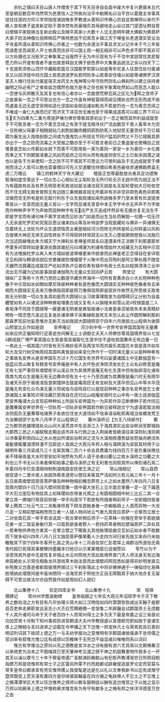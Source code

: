 <!-- { "loadSidebar": true } -->
　　余杭之镇曰天目山唐人作僧舍于其下号天目寺自会昌中废大中复兴更唐末五代至皇朝且数百年岿然常为邑里信人之所依向治平中勅赐名曰治平世以夏腊主寺事其徒往往游四方叩义学师指授演説脩多罗教或从善知识传佛心宗自显南禅师以来代不絶人宣和庚子盗发新定陷于潜寺焚有邑豪襁负其母避地走山谷过其门望遗址黙自誓曰使贼平家脱祸当复新此殿云及贼平其家小大数十人讫无恙明年建大佛殿为佛菩萨大弟子防法神像壮丽辉绚荘严殊特悉加于旧焉吾乡镇江天宁禅鉴长老道潜实受业治平寺盖所谓从善知识传佛心宗者之一也数为余道治平事且求文以记夲末于今三年矣而请愈坚吾闻至人开士依真而住非可以国土观一相无相非可以声色求不即不离非可以方处摄也又况栋宇之奉象寓之设哉然于无为中示现有为于不住中宣説常住其悲智愿力所以开度有情者不废也故昔释迦文佛于欲色界中大集羣品説法之余以四天下二十支提若须弥山顶开华藏殿若震旦汉国那罗耶那以如是等牟尼圣人往昔住处付属诸龙又以阎浮提中四方国土若若遮波罗处若阿防多山若善安住墖以如是等诸佛罗汉贤圣天人脩行住处付属星宿天龙药叉大鬼神等分布守防然则名山佛刹所以建立扶持者幽明之际必有尸之者矣兹岂偶然也哉方是寺之存也栋宇象寓屹然如山而恶念人能以一念使与灰烬散灭及其复也有信心者亦以一念能使荒秽瓦砾之区化为释之宫师子之座甚矣一念之不可思议也方一念之作虽有神智莫得而闻见搏执也然无形而成不疾而速虽无边无虚空宻用如造化坚固如金刚迅速如毗岚不若是烈也一念为善念念续之不唯成一身仁九族而已扩而济天下泽百世无难也至于得果成道髙可以超三界下可以生天为四果为二乗为菩提萨埵为佛世尊极其原初出于一念之微而其所利益成就至于不可胜言者一念为不善念念续之有至于提戈相寻伏尸流血数百千里人畜草木为空一旦败祸父母妻子相随就砧几剥割脍醢肉餧鸱鸦狗防死入地狱受无量苦经千万亿刼廼为畜生出入炮烙剖斮之间或为饿鬼饥火所烧支节窍户猛熖炽然又千万亿刼极其原亦出于一念之防而流毒之大受报之酷亦至于不可胜言者前日之羣盗是也使横目之民惟善是念如火传薪如水趋下而善不可胜用矣一家为善则一家安一乡为善则一乡化推而凖之天下则鬬狠凌暴之风凶荒疵疠之应何从而有哉是则安乐之土已矣余因潜之请也以是告于方来使知一念之防不可不慎其不可思议力可使利益及于无边成就至于佛地而涂之人皆可以勉也营事僧曰可先义交道颙住持僧曰希表邑豪徐彦通佛殿费盖无虑二万缗云
　　镇江府鹤林天宁寺大藏记
　　稽首正觉尊最胜放光者具足功德聚智海如虚空善达于一切众生心心相似无尘垢轮及无所行轮无示无説中而为説正法不为有蕴故有处及有界无明至老死故说如是法诸法寂灭説是名无垢轮譬如大日轮依空而不住无碍无取舍普照无有边随三乗根器宣説无所着非有亦非空非即色离色非即离湼槃而空无所有是轮无取行利乐于众生我观诸如来所説脩多罗乃至未曾有优波提舍等皆以一言音而説无量义皆以一文字而显诸言音音中本无字字中亦无声声不为字故而作种种声字不为声故而现种种字有无庄严生灭迭成坏然非有无摄亦复无没生不即是字言而有诸句味不离字言故而见妙法门如是而出生当处而解脱一句摄一切无尽入无余是陀罗尼轮究竟巨思议诸来四众等及补特迦罗当观是藏轮与佛非一异诸佛无住着转无上法轮为坏众生道烦恼苦业重歴刼如河沙而转无所转是轮云何转虽以风和合彼佛大神足无体无自性转处不可得寂转转常寂无以生灭心堕彼颠倒想我以法施已次当述因縁惟此朱方城天宁大禅刹长老禅鉴师其名曰道潜来传正法眼于刹那婆那牟呼栗多间常转如是事游兆敦牂嵗纪元曰靖康为利诸有情始作大经藏无为实相中示现有为法惟旃陀罗众再入朱方城如彼波卑椽更来作娆害而此禅鉴老正念得自在安详若无见和顔与輭语徐説后世畏摧彼防慢幢譬于火聚中而出芬陁利是阿兰拏处既不随变灭巍然法寳藏迄成就庄严屹如须弥卢见者叹希有城中有居士氏名曰程俱清浄三业中流出无尽藏为记如是事説是诸伽陁为无量众生回向萨云若
　　照堂记
　　有大圆镜纵广正等弥十方界乃至防尘数莲华藏世界海中一切所有青黄赤白小大长短种种色像于中示现如水如眼如摩尼珠彼种种者有是色像而大圆镜实无种种彼色像者有去来相而大圆镜实无去来万像俱隐寂即是照万像俱现照即是寂非作故然无所受故无取舍故无分别故一切众生各具如是而大圆镜以业习故事理取舍为自障碍识尘分别为自盖纒譬如有人以诸泥涂种种粪垢埋裹古镜又复有人以旃檀末和雪山泥校镜面是二人者垢浄不同其于圆镜等一蔽塞诸无明者是粪垢喻诸小法者是香泥喻皆失本来真精妙明有一情念堕凡圣边无复是处诸来佛子采集縁影是死生本忽认此尘作圆照解刹那刹那森罗现前勿妄思惟亦无断灭当如我説大圆镜照崇宁四年六月庚辰北山程俱为谢原山照堂比丘作如是説
　　安养庵记
　　河沙刹中有一世界号安养国其国有无量夀如来应供正徧知明行足善逝世间解无上士调御丈夫天人师佛世尊其国境界皆以七宝餙成就广博严事其国众生皆是宿具福智化生莲中住不退地其国夀命无有边量一日一夜此土一刼其国六时皆有天乐微妙音声及两宝华而共娱乐其国花木皆是莲华如车轮大及宝行树交映周彻其国鸣禽皆是如来变化所作于一切时演无量义以是种种希有之事故名安养从是安养国东方过十万亿国生有世界号曰娑婆诸国土中无数伽蓝有一伽蓝曰灵山聚复有精舍号安养庵是中有人衣坏色衣净除须发处乞士众名曰修意是庵无有七宝严事但有墙壁栋宇山溪丘坎为其境界是庵无有化生莲中但有胎卵湿化诸有情类为其众生是庵无有无边夀命但有五十七十乃至百嵗为其夀限是庵六时无有雨华及诸天乐但于昼夜飡饭食粥撞钟击鼓是庵周匝无有宝树及大莲华但见山中草木华茂是庵无有变化众鸟演无量义但闻虫鸟自鸣自巳以是现前种种之事亦名安养是乞士者游诸国土亲事知识得法藏巳受用自在还归北山结庵安居时北山中有一居士适游伽蓝至安养庵谓大众言现前种种如上所説与安养国为一为异若作异见断佛种子若作同见是魔眷属安养世界在一切处而一切处非安养国若作断见彼释迦文宁为虚语若取法相汝则孤负无量夀尊咄诸男子各依位住坐大道场如不信承请诣毗耶离城当俟螺发梵王为汝解説崇宁五年八月甲子北山程俱记
　　衢州溪桥记【为王八侍郎作】
　　衢之为郡郊邑疆理错处众山间大溪贯其中东会浙江入于海其源实出岩谷畎涧至郡城始大郡西三邑之人输赋租走期会适市井与行旅之出入荆闽者皆絶溪往来深则杭浅则掲以渉春夏积雨四山之水从地出所谓岩谷畎涧之流与大溪相吞激势益张怒操舟絶流失毫髪便辄覆溺漂转漫不见踪迹人皆病之大观元年邦人相与谋跨溪为梁裒其材用于众越明年春三月梁成凡三十五架其脩二百六十歩会其费庸为钱四百万于是负乗扶携往来不择昼夜虽大水时至安如平地然有为邦人请于余者曰衢公之故乡溪桥之功衢之大利也公不书无以示来者俾知始事之勤与溪桥之有无利害也则叙其所以俾刻诸石焉二年夏四月辛巳显谟阁待制荆湖南路安抚使王涣之记
　　常山瑞相记
　　常山县西驰官道十二里许居人张超饰斋舍道旁以憇往来客其严洁如阿兰若元祐三年十一月十五日直斋南壁现观音菩萨像及种种物相初鯈忽莽苍上乆之如水墨然八年四月八日复现斋内壁四十日乃没凡壁间观音像一居中最大坐石上见半面合掌叠一足一足下蹋莲华大石立座后有物挂其上如珠璎如衣带身光周之上有圆相圆相中树三比丘二其一合掌立其一拂袖行观音前狝猴一举手向莲华下若欲有所掇者稍前师子一龙钜细四皆奋拏上腾其二吐云气又二龙衡身矫首下顾龙首虵身者一亦蜿蜒趋上人首而异物一大龙爪足一又稍前壁端袍笏而立者一人错人物间状云气者九观音后菩萨一合掌而立居士二对坐盘石其一举手若谈话其一若合掌听稍后师子一花草株一狝猴在旁举手若欲摘花者一龙二皆妥身衡行其一卬首若欲奋者野人一若持药草者稍后壁端菩萨二异处其一若奉物供养他方者其一合掌立壁之下陬鱼五其他脉理屈曲交互如云如水者不胜数而下居多绍兴四年八月八日又独现菩萨像某衢人少走四方间归省先陇又率舟行未始瞻敬其下崇宁四年冬客开化县之灵山寺十二月县佐崇仁彭君挥上谒郡治所道张氏斋舍时超巳死得其事梗槩持墨臈本归他日以示某某稽首已说偈赞曰
　　苇竹以为干涂垩饰其外是中无是性复非镜止水云何照他方现此胜境界普门天人师法身无有边海岸孤絶处乆示常住相鱼龙共游戏草木助法音而此墙壁间照现悉如是得非妙明发直见补陁聚又岂善逝者断取彼境界掷过三千刹影落此土中将非佛神通于一弹指顷化易殊胜境纳此墙壁间是中虽块陋同一法海空其于照他方正自无障翳其于纳大地亦复无留碍不可思议故法尔亦自然我作如是观如幻人説幻






　　北山集巻十八
　　钦定四库全书
　　北山集巻十九　　　　　　宋　程俱　撰碑记
　　常州州学奬谕勅碑
　　皇帝临御之七年实大观元年诏班学令于天下教养之数劝沮之方有目有凡毕协理义简大如江汉明信如四时灏灏恢恢咸出天翰于是郡县百吏奔走厥职宣达圣志小大丕应荒陬絶徼一变邹鲁二年辟廱会试郡国贡士无虑数千人其升诸司马命于天子者百四十人而常州得士之多为天下最皇帝嘉之诏三省亟论功加赏焉十月制下知州事若防进官朝请大夫州学教授虙以宣德郎充职如故于是诸生侈上之赐相与言曰进贤之诏载在令甲播之天下岂惟一邦宠休凡士与荣焉若具石表刻明诏列词其下祗颂上德之万一与夫劝学报功之意惟明有孚郡国诸侯徯承不怠师儒之官训率有叙惟允惟公迄有成绩以饬稚昧于无穷岂不益显咸曰唯唯则系以词曰
　　惟古有学惟治之原何以先之德教是宣泮水之诗有据有游六艺具焉以文厥脩秦汉以来倚吏为治本之不图绳其巳至天肇神考见道之赜干神之机鼓舞羣物作我多士一开其天以澡以摩今三十年于穆皇帝遹广圣猷渊跃鲔鲂山有杞枢声教溥渐穷日所照目睨指摽万邦是效惟邦有常士子之区雷风所覃不约而趋都试辟雍俊造是罗论定而官莫与常多皇帝曰都承宣有劳实惟师儒乂我俊髦是达是化以礼以文奉我新书以迄有成惟守暨师既受上赏天语有嘉四方是仰倬彼宸翰虽在四方揭之龟趺俾人不忘士之不忘惟上之赐潭潭学区大烹以饫岂惟养之择师以教车服稍徒以酬有造岂惟官之于以旌之显示万邦以劝厥来上德之怀惟称厥求惟克有为有守有猷多士之脩有邦之休洋洋德音万世之由
